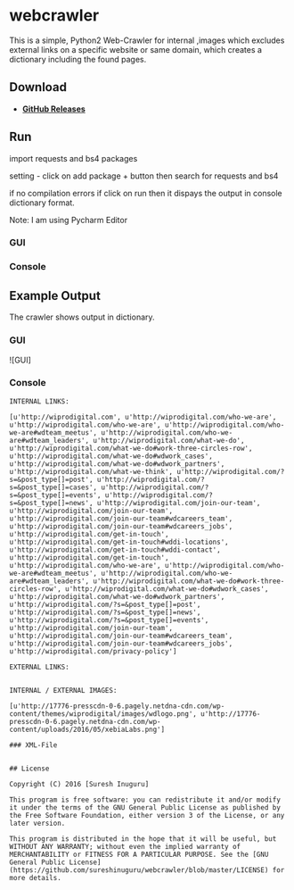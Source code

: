 # webcrawler

This is a simple, Python2 Web-Crawler for internal ,images which excludes external links on a specific website or same domain, which creates a dictionary including the found pages.

## Download
* [**GitHub Releases**](https://github.com/sureshinuguru/webcrawler_python/releases)

## Run

import requests and bs4 packages

setting - click on add package + button then search for requests and bs4

if no compilation errors if click on run then it dispays the output in console dictionary format.

Note: I am using Pycharm Editor

### GUI


### Console


## Example Output

The crawler shows output in dictionary.

### GUI
![GUI]

### Console
```
INTERNAL LINKS:

[u'http://wiprodigital.com', u'http://wiprodigital.com/who-we-are', u'http://wiprodigital.com/who-we-are', u'http://wiprodigital.com/who-we-are#wdteam_meetus', u'http://wiprodigital.com/who-we-are#wdteam_leaders', u'http://wiprodigital.com/what-we-do', u'http://wiprodigital.com/what-we-do#work-three-circles-row', u'http://wiprodigital.com/what-we-do#wdwork_cases', u'http://wiprodigital.com/what-we-do#wdwork_partners', u'http://wiprodigital.com/what-we-think', u'http://wiprodigital.com/?s=&post_type[]=post', u'http://wiprodigital.com/?s=&post_type[]=cases', u'http://wiprodigital.com/?s=&post_type[]=events', u'http://wiprodigital.com/?s=&post_type[]=news', u'http://wiprodigital.com/join-our-team', u'http://wiprodigital.com/join-our-team', u'http://wiprodigital.com/join-our-team#wdcareers_team', u'http://wiprodigital.com/join-our-team#wdcareers_jobs', u'http://wiprodigital.com/get-in-touch', u'http://wiprodigital.com/get-in-touch#wddi-locations', u'http://wiprodigital.com/get-in-touch#wddi-contact', u'http://wiprodigital.com/get-in-touch', u'http://wiprodigital.com/who-we-are', u'http://wiprodigital.com/who-we-are#wdteam_meetus', u'http://wiprodigital.com/who-we-are#wdteam_leaders', u'http://wiprodigital.com/what-we-do#work-three-circles-row', u'http://wiprodigital.com/what-we-do#wdwork_cases', u'http://wiprodigital.com/what-we-do#wdwork_partners', u'http://wiprodigital.com/?s=&post_type[]=post', u'http://wiprodigital.com/?s=&post_type[]=news', u'http://wiprodigital.com/?s=&post_type[]=events', u'http://wiprodigital.com/join-our-team', u'http://wiprodigital.com/join-our-team#wdcareers_team', u'http://wiprodigital.com/join-our-team#wdcareers_jobs', u'http://wiprodigital.com/privacy-policy']

EXTERNAL LINKS:


INTERNAL / EXTERNAL IMAGES:

[u'http://17776-presscdn-0-6.pagely.netdna-cdn.com/wp-content/themes/wiprodigital/images/wdlogo.png', u'http://17776-presscdn-0-6.pagely.netdna-cdn.com/wp-content/uploads/2016/05/xebiaLabs.png']

### XML-File


## License

Copyright (C) 2016 [Suresh Inuguru]

This program is free software: you can redistribute it and/or modify it under the terms of the GNU General Public License as published by the Free Software Foundation, either version 3 of the License, or any later version.

This program is distributed in the hope that it will be useful, but WITHOUT ANY WARRANTY; without even the implied warranty of MERCHANTABILITY or FITNESS FOR A PARTICULAR PURPOSE. See the [GNU General Public License](https://github.com/sureshinuguru/webcrawler/blob/master/LICENSE) for more details.